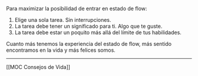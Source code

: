 Para maximizar la posibilidad de entrar en estado de flow:  
  
1. Elige una sola tarea. Sin interrupciones.  
2. La tarea debe tener un significado para ti. Algo que te guste.  
3. La tarea debe estar un poquito más allá del límite de tus habilidades.  
  
Cuanto más tenemos la experiencia del estado de flow, más sentido encontramos en la vida y más felices somos.

---
[[MOC Consejos de Vida]]
